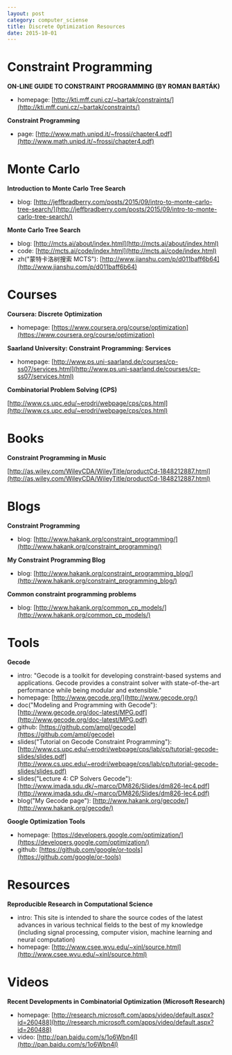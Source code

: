 ```yaml
---
layout: post
category: computer_sciense
title: Discrete Optimization Resources
date: 2015-10-01
---
```


# Constraint Programming

**ON-LINE GUIDE TO CONSTRAINT PROGRAMMING (BY ROMAN BARTÁK)**

- homepage: [http://kti.mff.cuni.cz/~bartak/constraints/](http://kti.mff.cuni.cz/~bartak/constraints/)

**Constraint Programming**

- page: [http://www.math.unipd.it/~frossi/chapter4.pdf](http://www.math.unipd.it/~frossi/chapter4.pdf)

# Monte Carlo

**Introduction to Monte Carlo Tree Search**

- blog: [http://jeffbradberry.com/posts/2015/09/intro-to-monte-carlo-tree-search/](http://jeffbradberry.com/posts/2015/09/intro-to-monte-carlo-tree-search/)

**Monte Carlo Tree Search**

- blog: [http://mcts.ai/about/index.html](http://mcts.ai/about/index.html)
- code: [http://mcts.ai/code/index.html](http://mcts.ai/code/index.html)
- zh("蒙特卡洛树搜索 MCTS"): [http://www.jianshu.com/p/d011baff6b64](http://www.jianshu.com/p/d011baff6b64)

# Courses

**Coursera: Discrete Optimization**

- homepage: [https://www.coursera.org/course/optimization](https://www.coursera.org/course/optimization)

**Saarland University: Constraint Programming: Services**

- homepage: [http://www.ps.uni-saarland.de/courses/cp-ss07/services.html](http://www.ps.uni-saarland.de/courses/cp-ss07/services.html)

**Combinatorial Problem Solving (CPS)**

[http://www.cs.upc.edu/~erodri/webpage/cps/cps.html](http://www.cs.upc.edu/~erodri/webpage/cps/cps.html)

# Books

**Constraint Programming in Music**

[http://as.wiley.com/WileyCDA/WileyTitle/productCd-1848212887.html](http://as.wiley.com/WileyCDA/WileyTitle/productCd-1848212887.html)

# Blogs

**Constraint Programming**

- blog: [http://www.hakank.org/constraint_programming/](http://www.hakank.org/constraint_programming/)

**My Constraint Programming Blog**

- blog: [http://www.hakank.org/constraint_programming_blog/](http://www.hakank.org/constraint_programming_blog/)

**Common constraint programming problems**

- blog: [http://www.hakank.org/common_cp_models/](http://www.hakank.org/common_cp_models/)

# Tools

**Gecode**

- intro: "Gecode is a toolkit for developing constraint-based systems and applications. 
Gecode provides a constraint solver with state-of-the-art performance while being modular and extensible."
- homepage: [http://www.gecode.org/](http://www.gecode.org/)
- doc("Modeling and Programming with Gecode"): [http://www.gecode.org/doc-latest/MPG.pdf](http://www.gecode.org/doc-latest/MPG.pdf)
- github: [https://github.com/ampl/gecode](https://github.com/ampl/gecode)
- slides("Tutorial on Gecode Constraint Programming"): [http://www.cs.upc.edu/~erodri/webpage/cps/lab/cp/tutorial-gecode-slides/slides.pdf](http://www.cs.upc.edu/~erodri/webpage/cps/lab/cp/tutorial-gecode-slides/slides.pdf)
- slides("Lecture 4: CP Solvers Gecode"): [http://www.imada.sdu.dk/~marco/DM826/Slides/dm826-lec4.pdf](http://www.imada.sdu.dk/~marco/DM826/Slides/dm826-lec4.pdf)
- blog("My Gecode page"): [http://www.hakank.org/gecode/](http://www.hakank.org/gecode/)

**Google Optimization Tools**

- homepage: [https://developers.google.com/optimization/](https://developers.google.com/optimization/)
- github: [https://github.com/google/or-tools](https://github.com/google/or-tools)

# Resources

**Reproducible Research in Computational Science**

- intro: This site is intended to share the source codes of the latest advances 
in various technical fields to the best of my knowledge
(including signal processing, computer vision, machine learning and neural computation)
- homepage: [http://www.csee.wvu.edu/~xinl/source.html](http://www.csee.wvu.edu/~xinl/source.html)

# Videos

**Recent Developments in Combinatorial Optimization (Microsoft Research)**

- homepage: [http://research.microsoft.com/apps/video/default.aspx?id=260488](http://research.microsoft.com/apps/video/default.aspx?id=260488)
- video: [http://pan.baidu.com/s/1o6Wbn4I](http://pan.baidu.com/s/1o6Wbn4I)